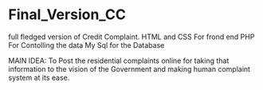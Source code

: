 # Final_Version_CC
full fledged version of Credit Complaint.
HTML and CSS For frond end
PHP For Contolling the data
My Sql for the Database

MAIN IDEA:
      To Post the residential complaints online for taking that information to the vision of the Government and making human complaint system at its ease.

